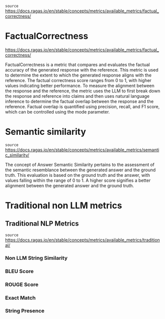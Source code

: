 
`source` https://docs.ragas.io/en/stable/concepts/metrics/available_metrics/factual_correctness/

# FactualCorrectness
https://docs.ragas.io/en/stable/concepts/metrics/available_metrics/factual_correctness/

FactualCorrectness is a metric that compares and evaluates the factual accuracy of the generated response with the reference. This metric is used to determine the extent to which the generated response aligns with the reference. The factual correctness score ranges from 0 to 1, with higher values indicating better performance. To measure the alignment between the response and the reference, the metric uses the LLM to first break down the response and reference into claims and then uses natural language inference to determine the factual overlap between the response and the reference. Factual overlap is quantified using precision, recall, and F1 score, which can be controlled using the mode parameter.


# Semantic similarity
`source` https://docs.ragas.io/en/stable/concepts/metrics/available_metrics/semantic_similarity/

The concept of Answer Semantic Similarity pertains to the assessment of the semantic resemblance between the generated answer and the ground truth. This evaluation is based on the ground truth and the answer, with values falling within the range of 0 to 1. A higher score signifies a better alignment between the generated answer and the ground truth.

# Traditional non LLM metrics

## Traditional NLP Metrics
`source` https://docs.ragas.io/en/stable/concepts/metrics/available_metrics/traditional/

### Non LLM String Similarity

### BLEU Score

### ROUGE Score

### Exact Match

### String Presence
